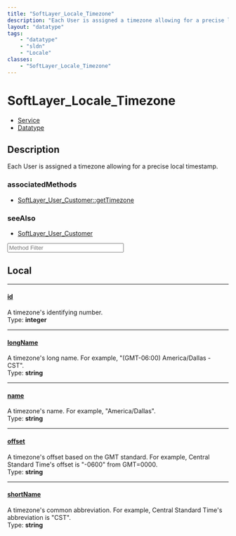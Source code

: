 ```yaml
---
title: "SoftLayer_Locale_Timezone"
description: "Each User is assigned a timezone allowing for a precise local timestamp."
layout: "datatype"
tags:
    - "datatype"
    - "sldn"
    - "Locale"
classes:
    - "SoftLayer_Locale_Timezone"
---
```


# SoftLayer_Locale_Timezone
<div id='service-datatype'>
    <ul id='sldn-reference-tabs'>
    <li id='service'> <a href='/reference/services/SoftLayer_Locale_Timezone' >Service</a></li>    <li id='datatype'> <a href='/reference/datatypes/SoftLayer_Locale_Timezone' >Datatype</a></li>
    </ul>
</div>

## Description 
Each User is assigned a timezone allowing for a precise local timestamp.


### associatedMethods

*  [SoftLayer_User_Customer::getTimezone](/reference/services/SoftLayer_User_Customer/getTimezone )



### seeAlso

* [SoftLayer_User_Customer](/reference/datatypes/SoftLayer_User_Customer )




<!-- Service Filer BEGIN -->
<div class="view-filters">
        <div class="clearfix">
            <div class="search-input-box">
                <input placeholder="Method Filter" onkeyup="titleSearch(inputId='prop-input', divId='properties', elementClass='prop-row')" 
                    type="text" id="prop-input" value="" size="30" maxlength="128" class="form-text">
            </div>
        </div>
</div>
<!-- Service Filer END -->

<div id="properties" class="content">
<div id="localProperties" class="prop-content" >

## Local
-----
[id]: #id
#### [id]
A timezone's identifying number.  
<span class="type-label">Type: </span>**integer**

-----
[longName]: #longname
#### [longName]
A timezone's long name. For example, "(GMT-06:00) America/Dallas - CST".  
<span class="type-label">Type: </span>**string**

-----
[name]: #name
#### [name]
A timezone's name. For example, "America/Dallas".  
<span class="type-label">Type: </span>**string**

-----
[offset]: #offset
#### [offset]
A timezone's offset based on the GMT standard. For example, Central Standard Time's offset is "-0600" from GMT=0000.  
<span class="type-label">Type: </span>**string**

-----
[shortName]: #shortname
#### [shortName]
A timezone's common abbreviation. For example, Central Standard Time's abbreviation is "CST".  
<span class="type-label">Type: </span>**string**

</div>
<!-- LOCAL PROPERTY END -->

</div>


